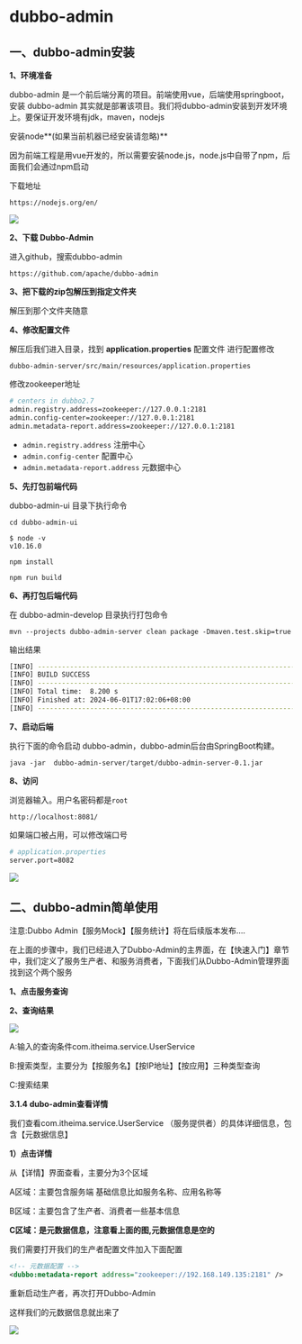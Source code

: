 # dubbo-admin

## 一、dubbo-admin安装

**1、环境准备**

dubbo-admin 是一个前后端分离的项目。前端使用vue，后端使用springboot，安装 dubbo-admin 其实就是部署该项目。我们将dubbo-admin安装到开发环境上。要保证开发环境有jdk，maven，nodejs

安装node**(如果当前机器已经安装请忽略)**

因为前端工程是用vue开发的，所以需要安装node.js，node.js中自带了npm，后面我们会通过npm启动

下载地址

```
https://nodejs.org/en/
```

![](https://cdn.jsdelivr.net/gh/mouday/img/2024/06/01/2iyxg2r.png)



**2、下载 Dubbo-Admin**

进入github，搜索dubbo-admin

```
https://github.com/apache/dubbo-admin
```

**3、把下载的zip包解压到指定文件夹**

解压到那个文件夹随意


**4、修改配置文件**

解压后我们进入目录，找到 **application.properties** 配置文件 进行配置修改

```
dubbo-admin-server/src/main/resources/application.properties
```


修改zookeeper地址

```bash
# centers in dubbo2.7
admin.registry.address=zookeeper://127.0.0.1:2181
admin.config-center=zookeeper://127.0.0.1:2181
admin.metadata-report.address=zookeeper://127.0.0.1:2181
```


- `admin.registry.address` 注册中心
- `admin.config-center` 配置中心
- `admin.metadata-report.address` 元数据中心

**5、先打包前端代码**

dubbo-admin-ui 目录下执行命令

```shell
cd dubbo-admin-ui

$ node -v
v10.16.0

npm install

npm run build
```

**6、再打包后端代码**

在 dubbo-admin-develop 目录执行打包命令

```shell
mvn --projects dubbo-admin-server clean package -Dmaven.test.skip=true
```

输出结果
```bash
[INFO] ------------------------------------------------------------------------
[INFO] BUILD SUCCESS
[INFO] ------------------------------------------------------------------------
[INFO] Total time:  8.200 s
[INFO] Finished at: 2024-06-01T17:02:06+08:00
[INFO] ------------------------------------------------------------------------
```
**7、启动后端**


执行下面的命令启动 dubbo-admin，dubbo-admin后台由SpringBoot构建。

```shell
java -jar  dubbo-admin-server/target/dubbo-admin-server-0.1.jar
```

**8、访问**

浏览器输入。用户名密码都是`root`

```
http://localhost:8081/
```
如果端口被占用，可以修改端口号

```bash
# application.properties
server.port=8082
```

![](https://cdn.jsdelivr.net/gh/mouday/img/2024/06/01/27x3ehs.png)

## 二、dubbo-admin简单使用

注意:Dubbo Admin【服务Mock】【服务统计】将在后续版本发布....

在上面的步骤中，我们已经进入了Dubbo-Admin的主界面，在【快速入门】章节中，我们定义了服务生产者、和服务消费者，下面我们从Dubbo-Admin管理界面找到这个两个服务

**1、点击服务查询**


**2、查询结果**

![](https://cdn.jsdelivr.net/gh/mouday/img/2024/06/01/u8uengw.png)

A:输入的查询条件com.itheima.service.UserService

B:搜索类型，主要分为【按服务名】【按IP地址】【按应用】三种类型查询

C:搜索结果

**3.1.4 dubo-admin查看详情**

我们查看com.itheima.service.UserService （服务提供者）的具体详细信息，包含【元数据信息】

**1）点击详情**



从【详情】界面查看，主要分为3个区域

A区域：主要包含服务端 基础信息比如服务名称、应用名称等

B区域：主要包含了生产者、消费者一些基本信息

**C区域：是元数据信息，注意看上面的图,元数据信息是空的**

我们需要打开我们的生产者配置文件加入下面配置

```xml
<!-- 元数据配置 -->
<dubbo:metadata-report address="zookeeper://192.168.149.135:2181" />
```

重新启动生产者，再次打开Dubbo-Admin

这样我们的元数据信息就出来了


![](https://cdn.jsdelivr.net/gh/mouday/img/2024/06/01/bdsj1dr.png)
